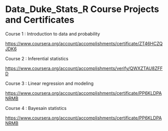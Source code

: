 # Data_Duke_Stats_R Course Projects and Certificates

Course 1 : Introduction to data and probability 

https://www.coursera.org/account/accomplishments/certificate/ZT46HCZQJDK6

Course 2 : Inferential statistics 

https://www.coursera.org/account/accomplishments/verify/QWXZTAU8ZFFD

Course 3 : Linear regression and modeling 

https://www.coursera.org/account/accomplishments/certificate/PP6KLDPANRMB

Course 4 : Bayesain statistics 

https://www.coursera.org/account/accomplishments/certificate/PP6KLDPANRMB
